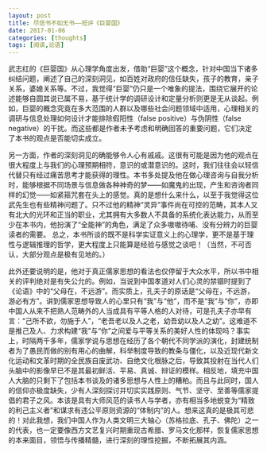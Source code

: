 ```yaml
---
layout: post
title: 尽信书不如无书——短评《巨婴国》
date: 2017-01-06
categories: [thoughts]
tags: [阅读,论语]
---
```


武志红的《巨婴国》从心理学角度出发，借助“巨婴”这个概念，针对中国当下诸多纠结问题，阐述了自己的深刻洞见，如百姓对政府的信任缺失，孩子的教育，亲子关系，婆媳关系等。不过，我觉得“巨婴”仍只是一个唯象的提法，围绕它展开的论述能够自圆其说已属不易，基于统计学的调研设计和定量分析则更是无从谈起。例如，巨婴的概念究竟在多大范围的人群以及哪些社会问题领域中适用，心理相关的调研与信息处理如何设计才能排除假阳性（false positive）与伪阴性（false negative）的干扰。而这些都是作者未予考虑和明确回答的重要问题，它们决定了本书的观点是否能切实成立。

另一方面，作者的深刻洞见的确能够令人心有戚戚。这很有可能是因为他的观点在很大程度上与我们的心理预期相符，意识的或潜意识的。这时，我们往往会以轻信代替只有经过痛苦思考才能获得的理性。本书多处提及他在做心理咨询与自我分析时，能够根据不同场景与信息做各种神奇的梦——如魔鬼的出现，产生和咨询者同样的幻觉——如紧箍咒套在头上的感觉。真的是想什么来什么，以至于我觉得这位武先生也有些精神问题了。只不过他的精神“灵异”事件尚在可控的范畴，其本人又有北大的光环和正当的职业，尤其拥有大多数人不具备的系统化表达能力，从而至少在本书内，他扮演了“全能神”的角色，满足了众多嗷嗷待哺、没有分辨力的巨婴读者的需要。 总之，本书所谈的既不是科学实证意义上的心理学，更不是基于理性与逻辑推理的哲学，更大程度上只能算是经验与感觉之谈吧！（当然，不可否认，大部分观点是极有见地的。）

此外还要说明的是，他对于真正儒家思想的看法也仅停留于大众水平，所以书中相关的评判绝对是有失公允的。例如，当说到中国孝道对人们心灵的禁锢时提到了《论语》中的“父母在，不远游”。而实质上，孔夫子的原话是“父母在，不远游，游必有方”。讲到儒家思想导致人的心里只有“我”与“他”，而不是“我”与“你”，亦即中国人从来不把熟人范畴外的人当成具有平等人格的人对待，可是孔夫子亦早有言：“己所不欲，勿施于人”，“老吾老以及人之老，幼吾幼以及人之幼”。这难道不是推己及人、力求构建“我”与“你”之间爱与平等关系的美好人性的体现吗？事实上，时隔两千多年，儒家学说与思想在经历了各个朝代不同学派的演化，封建统制者为了愚民而做的别有用心的曲解，科举制度导致的教条与僵化，以及近现代新文化运动和文革时期的全民族自废武功、自绝文化根脉之后，导致其投射在当代人们头脑中的影像早已不是其最初鲜活、平易、真诚、辩证的模样。相反地，填充中国人大脑的只剩下了包括本书谈及的诸多思想与人性上的糟粕。而且与此同时，国人的信仰亦极度缺失，少有人深刻探讨并切实实践原则、气节、坚守、至善等儒家提倡的君子之风。本该是具有大师风范的读书人与学者，亦有相当多地蜕变为“精致的利己主义者”和谋求有违公平原则资源的“体制内”的人。想来这真的是极其可悲的！对此我想，我们中国人作为人类文明三大轴心（苏格拉底、孔子、佛陀）之一的代表，也一定要像西方文艺复兴时期重现古希腊、罗马文化那样，恢复儒家思想的本来面目，领悟与传播精髓，进行深刻的理性挖掘，不断拓展其内涵。
